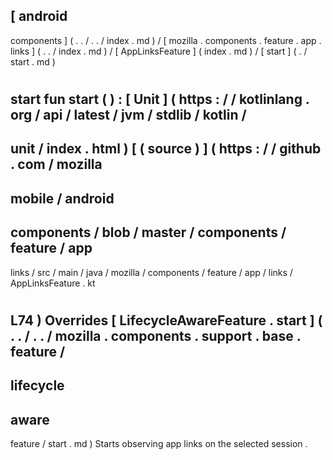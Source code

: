 [
android
-
components
]
(
.
.
/
.
.
/
index
.
md
)
/
[
mozilla
.
components
.
feature
.
app
.
links
]
(
.
.
/
index
.
md
)
/
[
AppLinksFeature
]
(
index
.
md
)
/
[
start
]
(
.
/
start
.
md
)
#
start
fun
start
(
)
:
[
Unit
]
(
https
:
/
/
kotlinlang
.
org
/
api
/
latest
/
jvm
/
stdlib
/
kotlin
/
-
unit
/
index
.
html
)
[
(
source
)
]
(
https
:
/
/
github
.
com
/
mozilla
-
mobile
/
android
-
components
/
blob
/
master
/
components
/
feature
/
app
-
links
/
src
/
main
/
java
/
mozilla
/
components
/
feature
/
app
/
links
/
AppLinksFeature
.
kt
#
L74
)
Overrides
[
LifecycleAwareFeature
.
start
]
(
.
.
/
.
.
/
mozilla
.
components
.
support
.
base
.
feature
/
-
lifecycle
-
aware
-
feature
/
start
.
md
)
Starts
observing
app
links
on
the
selected
session
.
